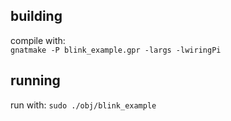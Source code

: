 ## building

compile with: <br/>
`gnatmake -P blink_example.gpr -largs -lwiringPi`

## running

run with: `sudo ./obj/blink_example`
